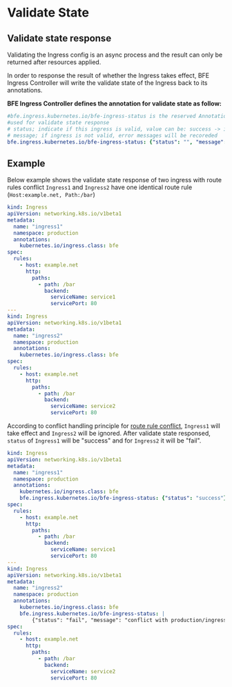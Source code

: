 # Validate State

## Validate state response
Validating the Ingress config is an async process and the result can only be returned after resources applied.

In order to response the result of whether the Ingress takes effect, BFE Ingress Controller will write the validate state of the Ingress back to its annotations. 

**BFE Ingress Controller defines the annotation for validate state as follow:**

```yaml
#bfe.ingress.kubernetes.io/bfe-ingress-status is the reserved Annotation key of BFE Ingress Controller，
#used for validate state response
# status; indicate if this ingress is valid, value can be: success -> ingress is valid and takes effect， error -> ingress is not valid
# message; if ingress is not valid, error messages will be recoreded
bfe.ingress.kubernetes.io/bfe-ingress-status: {"status": "", "message": ""}
```
## Example

Below example shows the validate state response of two ingress with route rules conflict
`Ingress1` and `Ingress2` have one identical route rule (`Host:example.net, Path:/bar`)

```yaml
kind: Ingress
apiVersion: networking.k8s.io/v1beta1
metadata:
  name: "ingress1"
  namespace: production
  annotations:
    kubernetes.io/ingress.class: bfe 
spec:
  rules:
    - host: example.net
      http:
        paths:
          - path: /bar
            backend:
              serviceName: service1
              servicePort: 80
---
kind: Ingress
apiVersion: networking.k8s.io/v1beta1
metadata:
  name: "ingress2"
  namespace: production
  annotations:
    kubernetes.io/ingress.class: bfe 
spec:
  rules:
    - host: example.net
      http:
        paths:
          - path: /bar
            backend:
              serviceName: service2
              servicePort: 80
```
According to conflict handling principle for [route rule conflict](conflict.md), `Ingress1` will take effect and `Ingress2` will be ignored. After validate state responsed, `status` of `Ingress1` will be "success" and for `Ingress2` it will be "fail".
```yaml
kind: Ingress
apiVersion: networking.k8s.io/v1beta1
metadata:
  name: "ingress1"
  namespace: production
  annotations:
    kubernetes.io/ingress.class: bfe   
    bfe.ingress.kubernetes.io/bfe-ingress-status: {"status": "success"}
spec:
  rules:
    - host: example.net
      http:
        paths:
          - path: /bar
            backend:
              serviceName: service1
              servicePort: 80
---
kind: Ingress
apiVersion: networking.k8s.io/v1beta1
metadata:
  name: "ingress2"
  namespace: production
  annotations:
    kubernetes.io/ingress.class: bfe   
    bfe.ingress.kubernetes.io/bfe-ingress-status: |
    	{"status": "fail", "message": "conflict with production/ingress1"}
spec:
  rules:
    - host: example.net
      http:
        paths:
          - path: /bar
            backend:
              serviceName: service2
              servicePort: 80
```